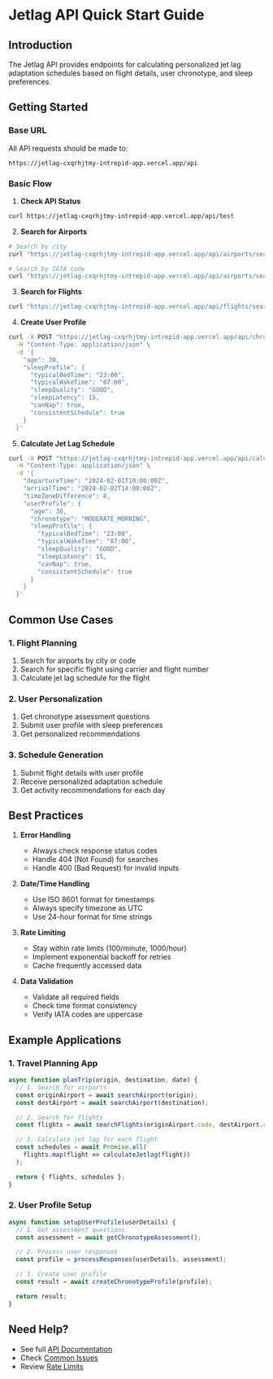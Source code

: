 # Jetlag API Quick Start Guide

## Introduction
The Jetlag API provides endpoints for calculating personalized jet lag adaptation schedules based on flight details, user chronotype, and sleep preferences.

## Getting Started

### Base URL
All API requests should be made to:
```
https://jetlag-cxqrhjtmy-intrepid-app.vercel.app/api
```

### Basic Flow

1. **Check API Status**
```bash
curl https://jetlag-cxqrhjtmy-intrepid-app.vercel.app/api/test
```

2. **Search for Airports**
```bash
# Search by city
curl "https://jetlag-cxqrhjtmy-intrepid-app.vercel.app/api/airports/search?city=San%20Francisco"

# Search by IATA code
curl "https://jetlag-cxqrhjtmy-intrepid-app.vercel.app/api/airports/search?code=SFO"
```

3. **Search for Flights**
```bash
curl "https://jetlag-cxqrhjtmy-intrepid-app.vercel.app/api/flights/search?carrier=UA&flightNumber=837&date=2024-02-01"
```

4. **Create User Profile**
```bash
curl -X POST "https://jetlag-cxqrhjtmy-intrepid-app.vercel.app/api/chronotype" \
  -H "Content-Type: application/json" \
  -d '{
    "age": 30,
    "sleepProfile": {
      "typicalBedTime": "23:00",
      "typicalWakeTime": "07:00",
      "sleepQuality": "GOOD",
      "sleepLatency": 15,
      "canNap": true,
      "consistentSchedule": true
    }
  }'
```

5. **Calculate Jet Lag Schedule**
```bash
curl -X POST "https://jetlag-cxqrhjtmy-intrepid-app.vercel.app/api/calculate" \
  -H "Content-Type: application/json" \
  -d '{
    "departureTime": "2024-02-01T10:00:00Z",
    "arrivalTime": "2024-02-02T14:00:00Z",
    "timeZoneDifference": 8,
    "userProfile": {
      "age": 30,
      "chronotype": "MODERATE_MORNING",
      "sleepProfile": {
        "typicalBedTime": "23:00",
        "typicalWakeTime": "07:00",
        "sleepQuality": "GOOD",
        "sleepLatency": 15,
        "canNap": true,
        "consistentSchedule": true
      }
    }
  }'
```

## Common Use Cases

### 1. Flight Planning
1. Search for airports by city or code
2. Search for specific flight using carrier and flight number
3. Calculate jet lag schedule for the flight

### 2. User Personalization
1. Get chronotype assessment questions
2. Submit user profile with sleep preferences
3. Get personalized recommendations

### 3. Schedule Generation
1. Submit flight details with user profile
2. Receive personalized adaptation schedule
3. Get activity recommendations for each day

## Best Practices

1. **Error Handling**
   - Always check response status codes
   - Handle 404 (Not Found) for searches
   - Handle 400 (Bad Request) for invalid inputs

2. **Date/Time Handling**
   - Use ISO 8601 format for timestamps
   - Always specify timezone as UTC
   - Use 24-hour format for time strings

3. **Rate Limiting**
   - Stay within rate limits (100/minute, 1000/hour)
   - Implement exponential backoff for retries
   - Cache frequently accessed data

4. **Data Validation**
   - Validate all required fields
   - Check time format consistency
   - Verify IATA codes are uppercase

## Example Applications

### 1. Travel Planning App
```javascript
async function planTrip(origin, destination, date) {
  // 1. Search for airports
  const originAirport = await searchAirport(origin);
  const destAirport = await searchAirport(destination);

  // 2. Search for flights
  const flights = await searchFlights(originAirport.code, destAirport.code, date);

  // 3. Calculate jet lag for each flight
  const schedules = await Promise.all(
    flights.map(flight => calculateJetlag(flight))
  );

  return { flights, schedules };
}
```

### 2. User Profile Setup
```javascript
async function setupUserProfile(userDetails) {
  // 1. Get assessment questions
  const assessment = await getChronotypeAssessment();

  // 2. Process user responses
  const profile = processResponses(userDetails, assessment);

  // 3. Create user profile
  const result = await createChronotypeProfile(profile);

  return result;
}
```

## Need Help?
- See full [API Documentation](./ENDPOINTS.md)
- Check [Common Issues](./TROUBLESHOOTING.md)
- Review [Rate Limits](./ENDPOINTS.md#rate-limits) 